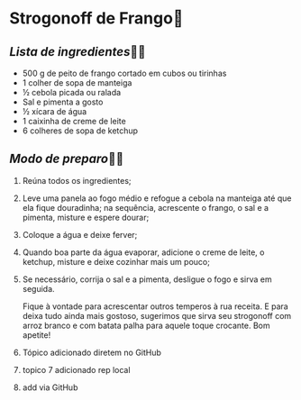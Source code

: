 # Strogonoff de Frango:chicken:

## _Lista de ingredientes_:woman_cook:

- 500 g de peito de frango cortado em cubos ou tirinhas
- 1 colher de sopa de manteiga
- ½ cebola picada ou ralada
- Sal e pimenta a gosto
- ½ xícara de água
- 1 caixinha de creme de leite
- 6 colheres de sopa de ketchup



## _Modo de preparo_:woman_cook:

1. Reúna todos os ingredientes;

2. Leve uma panela ao fogo médio e refogue a cebola na manteiga até que ela fique douradinha; na sequência, acrescente o frango, o sal e a pimenta, misture e espere dourar;

3. Coloque a água e deixe ferver;

4. Quando boa parte da água evaporar, adicione o creme de leite, o ketchup, misture e deixe cozinhar mais um pouco;

5. Se necessário, corrija o sal e a pimenta, desligue o fogo e sirva em seguida.

   Fique à vontade para acrescentar outros temperos à rua receita. E para deixa tudo ainda mais gostoso, sugerimos que sirva seu strogonoff com arroz branco e com batata palha para aquele toque crocante. Bom apetite!

6. Tópico adicionado diretem no GitHub

7. topico 7 adicionado rep local
8. add via GitHub

